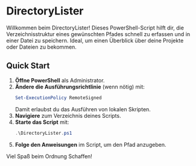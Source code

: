 # DirectoryLister

Willkommen beim DirectoryLister! Dieses PowerShell-Script hilft dir, die Verzeichnisstruktur eines gewünschten Pfades schnell zu erfassen und in einer Datei zu speichern. Ideal, um einen Überblick über deine Projekte oder Dateien zu bekommen.

## Quick Start

1. **Öffne PowerShell** als Administrator.
2. **Ändere die Ausführungsrichtlinie** (wenn nötig) mit:
   ```powershell
   Set-ExecutionPolicy RemoteSigned
   ```
   Damit erlaubst du das Ausführen von lokalen Skripten.
3. **Navigiere** zum Verzeichnis deines Scripts.
4. **Starte das Script** mit:
   ```powershell
   .\DirectoryLister.ps1
   ```
5. **Folge den Anweisungen** im Script, um den Pfad anzugeben.

Viel Spaß beim Ordnung Schaffen!
